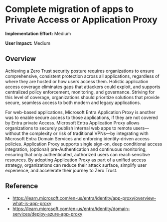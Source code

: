 ﻿# Complete migration of apps to Private Access or Application Proxy

**Implementation Effort:** Medium 

**User Impact:** Medium 

## Overview
Achieving a Zero Trust security posture requires organizations to ensure comprehensive, consistent protection across all applications, regardless of where they are hosted or how users access them. Holistic application access coverage eliminates gaps that attackers could exploit, and supports centralized policy enforcement, monitoring, and governance. Striving for this level of coverage, organizations should prioritize solutions that provide secure, seamless access to both modern and legacy applications.

For web-based applications, Microsoft Entra Application Proxy is another was to enable secure access to those applications, if they are not covered by Entra private Access. Microsoft Entra Application Proxy allows organizations to securely publish internal web apps to remote users—without the complexity or risk of traditional VPNs—by integrating with Microsoft Entra Domain Services and enforcing identity-driven access policies. Application Proxy supports single sign-on, deep conditional access integration, (optional) pre-Authentication and continuous monitoring, ensuring that only authenticated, authorized users can reach sensitive resources. By adopting Application Proxy as part of a unified access strategy, organizations can reduce their attack surface, simplify user experience, and accelerate their journey to Zero Trust.

## Reference
- https://learn.microsoft.com/en-us/entra/identity/app-proxy/overview-what-is-app-proxy
- https://learn.microsoft.com/en-us/entra/identity/domain-services/deploy-azure-app-proxy
